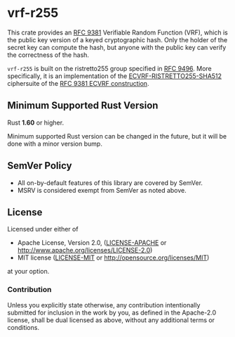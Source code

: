 # vrf-r255

This crate provides an [RFC 9381] Verifiable Random Function (VRF), which is the
public key version of a keyed cryptographic hash. Only the holder of the secret
key can compute the hash, but anyone with the public key can verify the
correctness of the hash.

`vrf-r255` is built on the ristretto255 group specified in [RFC 9496]. More
specifically, it is an implementation of the [ECVRF-RISTRETTO255-SHA512]
ciphersuite of the [RFC 9381 ECVRF construction].

[RFC 9381]: https://www.rfc-editor.org/rfc/rfc9381.html
[RFC 9496]: https://www.rfc-editor.org/rfc/rfc9496.html
[ECVRF-RISTRETTO255-SHA512]: https://c2sp.org/vrf-r255
[RFC 9381 ECVRF construction]: https://www.rfc-editor.org/rfc/rfc9381.html#name-elliptic-curve-vrf-ecvrf

## Minimum Supported Rust Version

Rust **1.60** or higher.

Minimum supported Rust version can be changed in the future, but it will be
done with a minor version bump.

## SemVer Policy

- All on-by-default features of this library are covered by SemVer.
- MSRV is considered exempt from SemVer as noted above.

## License

Licensed under either of

 * Apache License, Version 2.0, ([LICENSE-APACHE](../LICENSE-APACHE) or
   http://www.apache.org/licenses/LICENSE-2.0)
 * MIT license ([LICENSE-MIT](../LICENSE-MIT) or http://opensource.org/licenses/MIT)

at your option.

### Contribution

Unless you explicitly state otherwise, any contribution intentionally
submitted for inclusion in the work by you, as defined in the Apache-2.0
license, shall be dual licensed as above, without any additional terms or
conditions.
